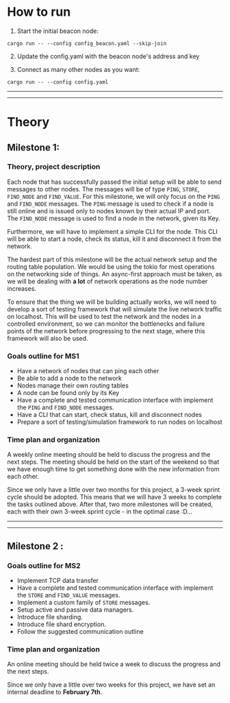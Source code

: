 # How to run

1) Start the initial beacon node:

```cargo run -- --config config_beacon.yaml --skip-join ```

2) Update the config.yaml with the beacon node's address and key


3) Connect as many other nodes as you want:

```cargo run -- --config config.yaml ```

___
___

# Theory 
## Milestone 1:

### Theory, project description

Each node that has successfully passed the initial setup will be able to send messages to other nodes. The messages
will be of type `PING`, `STORE`, `FIND_NODE` and `FIND_VALUE`. For this milestone, we will only focus on the `PING`
and `FIND_NODE` messages. The `PING` message is used to check if a node is still online and is issued only to nodes
known by their actual IP and port. The `FIND_NODE` message is used to find a node in the network, given its Key.

Furthermore, we will have to implement a simple CLI for the node. This CLI will be able to start a node, check its
status, kill it and disconnect it from the network.

The hardest part of this milestone will be the actual network setup and the routing table population. We would be using
the tokio for most operations on the networking side of things. An async-first approach must be taken, as we will be
dealing with **a lot** of network operations as the node number increases.

To ensure that the thing we will be building actually works, we will need to develop a sort of testing framework that
will simulate the live network traffic on localhost. This will be used to test the network and the nodes in a controlled
environment, so we can monitor the bottlenecks and failure points of the network before progressing to the next stage,
where
this framework will also be used.

### Goals outline for MS1

- Have a network of nodes that can ping each other
- Be able to add a node to the network
- Nodes manage their own routing tables
- A node can be found only by its Key
- Have a complete and tested communication interface with implement the `PING` and `FIND_NODE` messages.
- Have a CLI that can start, check status, kill and disconnect nodes
- Prepare a sort of testing/simulation framework to run nodes on localhost

### Time plan and organization

A weekly online meeting should be held to discuss the progress and the next steps. The meeting should be held on the
start of the weekend so that we have enough time to get something done with the new information from each other.

Since we only have a little over two months for this project, a 3-week sprint cycle should be adopted. This means that
we will have 3 weeks to complete the tasks outlined above. After that, two more milestones will be created, each with
their own 3-week sprint cycle - in the optimal case :D...

---

---

## Milestone 2 :

### Goals outline for MS2

- Implement TCP data transfer
- Have a complete and tested communication interface with implement the `STORE` and `FIND_VALUE` messages.
- Implement a custom family of `STORE` messages. 
- Setup active and passive data managers.
- Introduce file sharding.
- Introduce file shard encryption.
- Follow the suggested communication outline

### Time plan and organization
An online meeting should be held twice a week to discuss the progress and the next
steps. 

Since we only have a little over two weeks for this project, we have set an internal deadline to **February 7th**.
